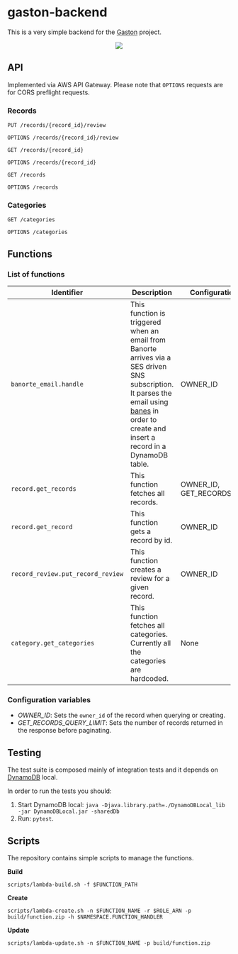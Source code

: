 # gaston-backend

This is a very simple backend for the [Gaston](https://github.com/ramomar/gaston) project.

<p align="center">
   <img src="https://user-images.githubusercontent.com/10622989/200975223-466dac5c-3beb-481c-8c69-c82a574c0e65.png" />
</p>


## API

Implemented via AWS API Gateway. Please note that `OPTIONS` requests are for CORS preflight requests.

### Records

`PUT /records/{record_id}/review`

`OPTIONS /records/{record_id}/review`

`GET /records/{record_id}`

`OPTIONS /records/{record_id}`

`GET /records`

`OPTIONS /records`

### Categories

`GET /categories`

`OPTIONS /categories`


## Functions

### List of functions

| Identifier | Description | Configuration variables |
|----------------------------------------------------|--------------------|---------------|
| `banorte_email.handle` | This function is triggered when an email from Banorte arrives via a SES driven SNS subscription. It parses the email using [banes](https://github.com/ramomar/banes) in order to create and insert a record in a DynamoDB table.| OWNER_ID |
| `record.get_records` | This function fetches all records. | OWNER_ID, GET_RECORDS_QUERY_LIMIT |
| `record.get_record` | This function gets a record by id. | OWNER_ID |
| `record_review.put_record_review` | This function creates a review for a given record. | OWNER_ID |
| `category.get_categories` | This function fetches all categories. Currently all the categories are hardcoded. | None |

### Configuration variables

- _OWNER_ID_: Sets the `owner_id` of the record when querying or creating.
- _GET_RECORDS_QUERY_LIMIT_: Sets the number of records returned in the response before paginating.

## Testing

The test suite is composed mainly of integration tests and it depends on [DynamoDB](https://docs.aws.amazon.com/amazondynamodb/latest/developerguide/DynamoDBLocal.html) local.

In order to run the tests you should:

1. Start DynamoDB local:
`java -Djava.library.path=./DynamoDBLocal_lib -jar DynamoDBLocal.jar -sharedDb`
2. Run: `pytest`.

## Scripts

The repository contains simple scripts to manage the functions.

**Build**

`scripts/lambda-build.sh -f $FUNCTION_PATH`

**Create**

`scripts/lambda-create.sh -n $FUNCTION_NAME -r $ROLE_ARN -p build/function.zip -h $NAMESPACE.FUNCTION_HANDLER`

**Update**

`scripts/lambda-update.sh -n $FUNCTION_NAME -p build/function.zip`
